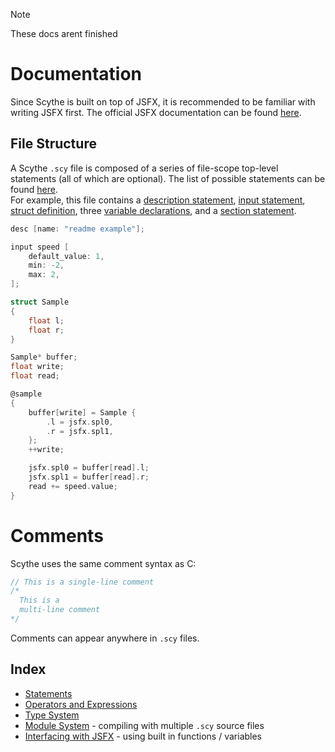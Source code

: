 > [!NOTE]
> These docs arent finished

# Documentation
Since Scythe is built on top of JSFX, it is recommended to be familiar with writing JSFX first. The official JSFX documentation can be found [here](https://www.reaper.fm/sdk/js/js.php).

## File Structure
A Scythe `.scy` file is composed of a series of file-scope top-level statements (all of which are optional). The list of possible statements can be found [here](statements.md#file-scope-statements).\
For example, this file contains a [description statement](), [input statement](), [struct definition](), three [variable declarations](), and a [section statement]().
```c
desc [name: "readme example"];

input speed [
	default_value: 1,
	min: -2,
	max: 2,
];

struct Sample
{
	float l;
	float r;
}

Sample* buffer;
float write;
float read;

@sample
{
	buffer[write] = Sample {
		.l = jsfx.spl0,
		.r = jsfx.spl1,
	};
	++write;

	jsfx.spl0 = buffer[read].l;
	jsfx.spl1 = buffer[read].r;
	read += speed.value;
}
```

# Comments
Scythe uses the same comment syntax as C:
```c
// This is a single-line comment
/*
  This is a
  multi-line comment
*/
```
Comments can appear anywhere in `.scy` files.

## Index
- [Statements]()
- [Operators and Expressions]()
- [Type System]()
- [Module System]() - compiling with multiple `.scy` source files
- [Interfacing with JSFX]() - using built in functions / variables
